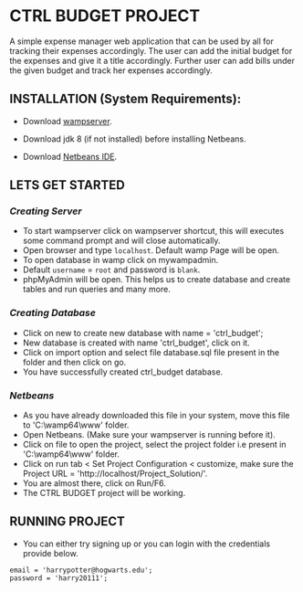 # CTRL BUDGET PROJECT
A simple expense manager web application that can be used by
all for tracking their expenses accordingly.
The user can add the initial budget for the expenses and give it a title accordingly.
Further user can add bills under the given budget and track her expenses
accordingly.

## INSTALLATION (System Requirements):
   - Download [wampserver](https://www.wampserver.com/).
   
   - Download jdk 8 (if not installed) before installing Netbeans.
    
   - Download [Netbeans IDE](https://netbeans.apache.org/download/nb120/nb120.html).
    
## LETS GET STARTED

### *Creating Server*

- To start wampserver click on wampserver shortcut, this will executes some command prompt and will close automatically.
- Open browser and type `localhost`. Default wamp Page will be open.
- To open database in wamp click on mywampadmin.
- Default `username` = `root` and password is `blank`.
- phpMyAdmin will be open. This helps us to create database and create tables and run queries and many more.

### *Creating Database*

- Click on new to create new database with name = 'ctrl_budget';
- New database is created with name 'ctrl_budget', click on it.
- Click on import option and select file database.sql file present in the folder and then click on go.
- You have successfully created ctrl_budget database.

### *Netbeans*
- As you have already downloaded this file in your system, move this file to 'C:\wamp64\www' folder.
- Open Netbeans. (Make sure your wampserver is running before it).
- Click on file to open the project, select the project folder i.e present in 'C:\wamp64\www' folder.
- Click on run tab < Set Project Configuration < customize, make sure the Project URL = 'http://localhost/Project_Solution/'.
- You are almost there, click on Run/F6.
- The CTRL BUDGET project will be working.

## RUNNING PROJECT
- You can either try signing up or you can login with the credentials provide below.
```
email = 'harrypotter@hogwarts.edu';
password = 'harry20111';
```



